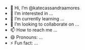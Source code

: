 - 👋 Hi, I’m @katecassandraamores
- 👀 I’m interested in ...
- 🌱 I’m currently learning ...
- 💞️ I’m looking to collaborate on ...
- 📫 How to reach me ...
- 😄 Pronouns: ...
- ⚡ Fun fact: ...

<!---
katecassandraamores/katecassandraamores is a ✨ special ✨ repository because its `README.md` (this file) appears on your GitHub profile.
You can click the Preview link to take a look at your changes.
--->
